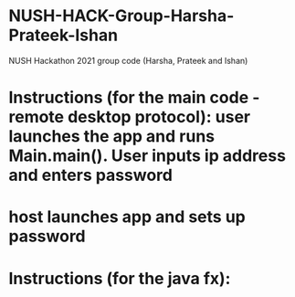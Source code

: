 # NUSH-HACK-Group-Harsha-Prateek-Ishan
NUSH Hackathon 2021 group code (Harsha, Prateek and Ishan)
# Instructions (for the main code - remote desktop protocol): user launches the app and runs Main.main(). User inputs ip address and enters password
 #                                                            host launches app and sets up password
# Instructions (for the java fx): 

